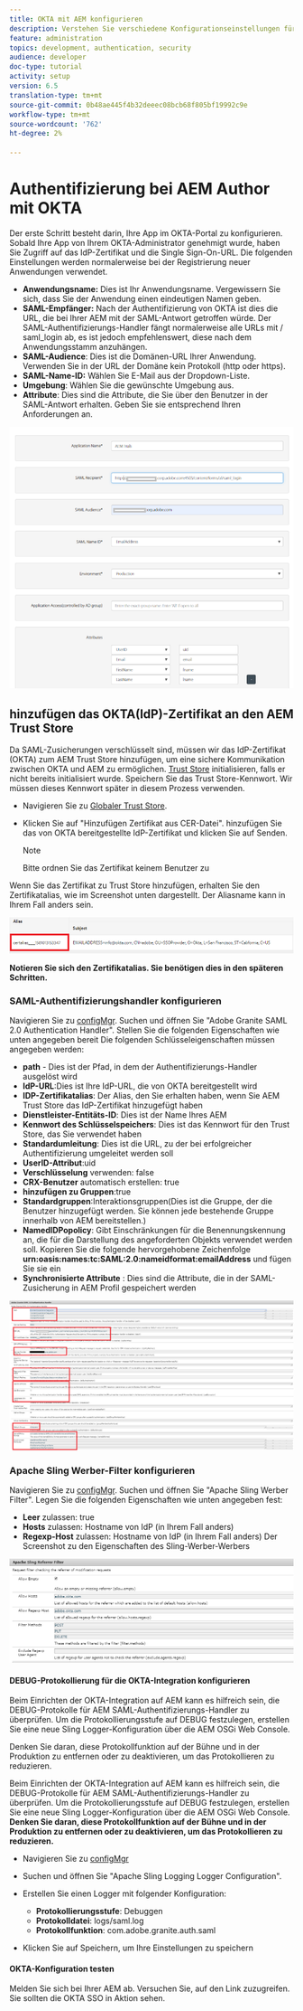 ```yaml
---
title: OKTA mit AEM konfigurieren
description: Verstehen Sie verschiedene Konfigurationseinstellungen für die Verwendung von Single Sign-On mit okta.
feature: administration
topics: development, authentication, security
audience: developer
doc-type: tutorial
activity: setup
version: 6.5
translation-type: tm+mt
source-git-commit: 0b48ae445f4b32deeec08bcb68f805bf19992c9e
workflow-type: tm+mt
source-wordcount: '762'
ht-degree: 2%

---
```



# Authentifizierung bei AEM Author mit OKTA

Der erste Schritt besteht darin, Ihre App im OKTA-Portal zu konfigurieren. Sobald Ihre App von Ihrem OKTA-Administrator genehmigt wurde, haben Sie Zugriff auf das IdP-Zertifikat und die Single Sign-On-URL. Die folgenden Einstellungen werden normalerweise bei der Registrierung neuer Anwendungen verwendet.

* **Anwendungsname:** Dies ist Ihr Anwendungsname. Vergewissern Sie sich, dass Sie der Anwendung einen eindeutigen Namen geben.
* **SAML-Empfänger:** Nach der Authentifizierung von OKTA ist dies die URL, die bei Ihrer AEM mit der SAML-Antwort getroffen würde. Der SAML-Authentifizierungs-Handler fängt normalerweise alle URLs mit / saml_login ab, es ist jedoch empfehlenswert, diese nach dem Anwendungsstamm anzuhängen.
* **SAML-Audience**: Dies ist die Domänen-URL Ihrer Anwendung. Verwenden Sie in der URL der Domäne kein Protokoll (http oder https).
* **SAML-Name-ID:** Wählen Sie E-Mail aus der Dropdown-Liste.
* **Umgebung**: Wählen Sie die gewünschte Umgebung aus.
* **Attribute**: Dies sind die Attribute, die Sie über den Benutzer in der SAML-Antwort erhalten. Geben Sie sie entsprechend Ihren Anforderungen an.


![okta-Anwendung](assets/okta-app-settings-blurred.PNG)


## hinzufügen das OKTA(IdP)-Zertifikat an den AEM Trust Store

Da SAML-Zusicherungen verschlüsselt sind, müssen wir das IdP-Zertifikat (OKTA) zum AEM Trust Store hinzufügen, um eine sichere Kommunikation zwischen OKTA und AEM zu ermöglichen.
[Trust Store](http://localhost:4502/libs/granite/security/content/truststore.html) initialisieren, falls er nicht bereits initialisiert wurde.
Speichern Sie das Trust Store-Kennwort. Wir müssen dieses Kennwort später in diesem Prozess verwenden.

* Navigieren Sie zu [Globaler Trust Store](http://localhost:4502/libs/granite/security/content/truststore.html).
* Klicken Sie auf &quot;Hinzufügen Zertifikat aus CER-Datei&quot;. hinzufügen Sie das von OKTA bereitgestellte IdP-Zertifikat und klicken Sie auf Senden.

   >[!NOTE]
   >
   >Bitte ordnen Sie das Zertifikat keinem Benutzer zu

Wenn Sie das Zertifikat zu Trust Store hinzufügen, erhalten Sie den Zertifikatalias, wie im Screenshot unten dargestellt. Der Aliasname kann in Ihrem Fall anders sein.

![Certificate-alias](assets/cert-alias.PNG)

**Notieren Sie sich den Zertifikatalias. Sie benötigen dies in den späteren Schritten.**

### SAML-Authentifizierungshandler konfigurieren

Navigieren Sie zu [configMgr](http://localhost:4502/system/console/configMgr).
Suchen und öffnen Sie &quot;Adobe Granite SAML 2.0 Authentication Handler&quot;.
Stellen Sie die folgenden Eigenschaften wie unten angegeben bereit
Die folgenden Schlüsseleigenschaften müssen angegeben werden:

* **path**  - Dies ist der Pfad, in dem der Authentifizierungs-Handler ausgelöst wird
* **IdP-URL**:Dies ist Ihre IdP-URL, die von OKTA bereitgestellt wird
* **IDP-Zertifikatalias**: Der Alias, den Sie erhalten haben, wenn Sie AEM Trust Store das IdP-Zertifikat hinzugefügt haben
* **Dienstleister-Entitäts-ID**: Dies ist der Name Ihres AEM
* **Kennwort des Schlüsselspeichers**: Dies ist das Kennwort für den Trust Store, das Sie verwendet haben
* **Standardumleitung**: Dies ist die URL, zu der bei erfolgreicher Authentifizierung umgeleitet werden soll
* **UserID-Attribut**:uid
* **Verschlüsselung** verwenden: false
* **CRX-Benutzer** automatisch erstellen: true
* **hinzufügen zu Gruppen**:true
* **Standardgruppen**:Interaktionsgruppen(Dies ist die Gruppe, der die Benutzer hinzugefügt werden. Sie können jede bestehende Gruppe innerhalb von AEM bereitstellen.)
* **NamedIDPopolicy**: Gibt Einschränkungen für die Benennungskennung an, die für die Darstellung des angeforderten Objekts verwendet werden soll. Kopieren Sie die folgende hervorgehobene Zeichenfolge **urn:oasis:names:tc:SAML:2.0:nameidformat:emailAddress** und fügen Sie sie ein
* **Synchronisierte Attribute** : Dies sind die Attribute, die in der SAML-Zusicherung in AEM Profil gespeichert werden

![saml-authentication-handler](assets/saml-authentication-settings-blurred.PNG)

### Apache Sling Werber-Filter konfigurieren

Navigieren Sie zu [configMgr](http://localhost:4502/system/console/configMgr).
Suchen und öffnen Sie &quot;Apache Sling Werber Filter&quot;. Legen Sie die folgenden Eigenschaften wie unten angegeben fest:

* **Leer** zulassen: true
* **Hosts** zulassen: Hostname von IdP (in Ihrem Fall anders)
* **Regexp-Host** zulassen: Hostname von IdP (in Ihrem Fall anders) Der Screenshot zu den Eigenschaften des Sling-Werber-Werbers

![werber-Filter](assets/sling-referrer-filter.PNG)

#### DEBUG-Protokollierung für die OKTA-Integration konfigurieren

Beim Einrichten der OKTA-Integration auf AEM kann es hilfreich sein, die DEBUG-Protokolle für AEM SAML-Authentifizierungs-Handler zu überprüfen. Um die Protokollierungsstufe auf DEBUG festzulegen, erstellen Sie eine neue Sling Logger-Konfiguration über die AEM OSGi Web Console.

Denken Sie daran, diese Protokollfunktion auf der Bühne und in der Produktion zu entfernen oder zu deaktivieren, um das Protokollieren zu reduzieren.

Beim Einrichten der OKTA-Integration auf AEM kann es hilfreich sein, die DEBUG-Protokolle für AEM SAML-Authentifizierungs-Handler zu überprüfen. Um die Protokollierungsstufe auf DEBUG festzulegen, erstellen Sie eine neue Sling Logger-Konfiguration über die AEM OSGi Web Console.
**Denken Sie daran, diese Protokollfunktion auf der Bühne und in der Produktion zu entfernen oder zu deaktivieren, um das Protokollieren zu reduzieren.**
* Navigieren Sie zu [configMgr](http://localhost:4502/system/console/configMgr)

* Suchen und öffnen Sie &quot;Apache Sling Logging Logger Configuration&quot;.
* Erstellen Sie einen Logger mit folgender Konfiguration:
   * **Protokollierungsstufe**: Debuggen
   * **Protokolldatei**: logs/saml.log
   * **Protokollfunktion**: com.adobe.granite.auth.saml
* Klicken Sie auf Speichern, um Ihre Einstellungen zu speichern



#### OKTA-Konfiguration testen

Melden Sie sich bei Ihrer AEM ab. Versuchen Sie, auf den Link zuzugreifen. Sie sollten die OKTA SSO in Aktion sehen.
